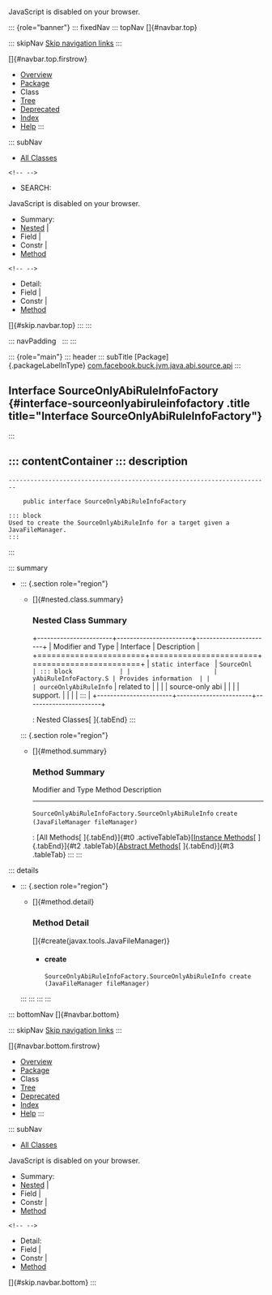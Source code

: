 <div>

JavaScript is disabled on your browser.

</div>

::: {role="banner"}
::: fixedNav
::: topNav
[]{#navbar.top}

::: skipNav
[Skip navigation links](#skip.navbar.top "Skip navigation links")
:::

[]{#navbar.top.firstrow}

-   [Overview](../../../../../../../../index.html)
-   [Package](package-summary.html)
-   Class
-   [Tree](package-tree.html)
-   [Deprecated](../../../../../../../../deprecated-list.html)
-   [Index](../../../../../../../../index-all.html)
-   [Help](../../../../../../../../help-doc.html)
:::

::: subNav
-   [All Classes](../../../../../../../../allclasses.html)

```{=html}
<!-- -->
```
-   SEARCH:

<div>

<div>

JavaScript is disabled on your browser.

</div>

</div>

<div>

-   Summary: 
-   [Nested](#nested.class.summary) \| 
-   Field \| 
-   Constr \| 
-   [Method](#method.summary)

```{=html}
<!-- -->
```
-   Detail: 
-   Field \| 
-   Constr \| 
-   [Method](#method.detail)

</div>

[]{#skip.navbar.top}
:::
:::

::: navPadding
 
:::
:::

::: {role="main"}
::: header
::: subTitle
[Package]{.packageLabelInType} [com.facebook.buck.jvm.java.abi.source.api](package-summary.html)
:::

## Interface SourceOnlyAbiRuleInfoFactory {#interface-sourceonlyabiruleinfofactory .title title="Interface SourceOnlyAbiRuleInfoFactory"}
:::

::: contentContainer
::: description
-   

    ------------------------------------------------------------------------

        public interface SourceOnlyAbiRuleInfoFactory

    ::: block
    Used to create the SourceOnlyAbiRuleInfo for a target given a
    JavaFileManager.
    :::
:::

::: summary
-   ::: {.section role="region"}
    -   []{#nested.class.summary}

        ### Nested Class Summary

        +-----------------------+-----------------------+-----------------------+
        | Modifier and Type     | Interface             | Description           |
        +=======================+=======================+=======================+
        | `static interface `   | `SourceOnl            | ::: block             |
        |                       | yAbiRuleInfoFactory.S | Provides information  |
        |                       | ourceOnlyAbiRuleInfo` | related to            |
        |                       |                       | source-only abi       |
        |                       |                       | support.              |
        |                       |                       | :::                   |
        +-----------------------+-----------------------+-----------------------+

        : Nested Classes[ ]{.tabEnd}
    :::

    ::: {.section role="region"}
    -   []{#method.summary}

        ### Method Summary

          Modifier and Type                                      Method                                  Description
          ------------------------------------------------------ --------------------------------------- -------------
          `SourceOnlyAbiRuleInfoFactory.SourceOnlyAbiRuleInfo`   `create​(JavaFileManager fileManager)`    

          : [All Methods[ ]{.tabEnd}]{#t0 .activeTableTab}[[Instance
          Methods](javascript:show(2);)[ ]{.tabEnd}]{#t2
          .tableTab}[[Abstract
          Methods](javascript:show(4);)[ ]{.tabEnd}]{#t3 .tableTab}
    :::
:::

::: details
-   ::: {.section role="region"}
    -   []{#method.detail}

        ### Method Detail

        []{#create(javax.tools.JavaFileManager)}

        -   #### create

            ``` methodSignature
            SourceOnlyAbiRuleInfoFactory.SourceOnlyAbiRuleInfo create​(JavaFileManager fileManager)
            ```
    :::
:::
:::
:::

::: bottomNav
[]{#navbar.bottom}

::: skipNav
[Skip navigation links](#skip.navbar.bottom "Skip navigation links")
:::

[]{#navbar.bottom.firstrow}

-   [Overview](../../../../../../../../index.html)
-   [Package](package-summary.html)
-   Class
-   [Tree](package-tree.html)
-   [Deprecated](../../../../../../../../deprecated-list.html)
-   [Index](../../../../../../../../index-all.html)
-   [Help](../../../../../../../../help-doc.html)
:::

::: subNav
-   [All Classes](../../../../../../../../allclasses.html)

<div>

<div>

JavaScript is disabled on your browser.

</div>

</div>

<div>

-   Summary: 
-   [Nested](#nested.class.summary) \| 
-   Field \| 
-   Constr \| 
-   [Method](#method.summary)

```{=html}
<!-- -->
```
-   Detail: 
-   Field \| 
-   Constr \| 
-   [Method](#method.detail)

</div>

[]{#skip.navbar.bottom}
:::
